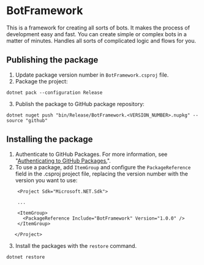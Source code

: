 # BotFramework
This is a framework for creating all sorts of bots. It makes the process of development easy and fast. You can create simple or complex bots in a matter of minutes. Handles all sorts of complicated logic and flows for you.
## Publishing the package
1. Update package version number in `BotFramework.csproj` file.
2. Package the project: 
```
dotnet pack --configuration Release
```
3. Publish the package to GitHub package repository:
```
dotnet nuget push "bin/Release/BotFramework.<VERSION_NUMBER>.nupkg" --source "github"
```

## Installing the package
1. Authenticate to GitHub Packages. For more information, see "[Authenticating to GitHub Packages.](https://help.github.com/en/packages/using-github-packages-with-your-projects-ecosystem/configuring-dotnet-cli-for-use-with-github-packages#authenticating-to-github-packages)".
2. To use a package, add `ItemGroup` and configure the `PackageReference` field in the .csproj project file, replacing the version number with the version you want to use: 
```
    <Project Sdk="Microsoft.NET.Sdk">
    
    ...

    <ItemGroup>
      <PackageReference Include="BotFramework" Version="1.0.0" />
    </ItemGroup>

   </Project>
```
3. Install the packages with the `restore` command. 
```
dotnet restore
```
